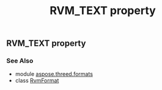 ﻿---
title: RVM_TEXT property
second_title: Aspose.3D for Python via .NET API References
description: 
type: docs
weight: 420
url: /python-net/aspose.threed.formats/rvmformat/rvm_text/
is_root: false
---

## RVM_TEXT property


### See Also
* module [aspose.threed.formats](../../)
* class [RvmFormat](/3d/python-net/aspose.threed.formats/rvmformat)
